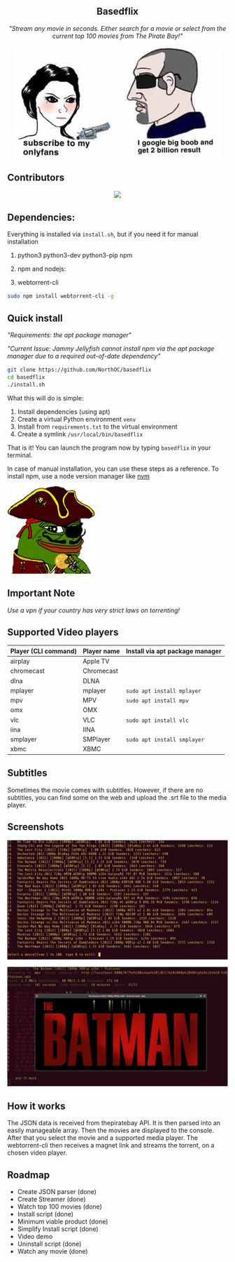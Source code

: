 <h2 align='center'>Basedflix</h2>
<p align='center'><i>"Stream any movie in seconds. Either search for a movie or select from the current top 100 movies from The Pirate Bay!"</i></p>

<div align='center'>

![2 million bobs](.github/big-bob.jpg)
</div>

## Contributors

<div align='center'>
<a href="https://github.com/northoc/cliflix/graphs/contributors">
  <img src="https://contrib.rocks/image?repo=northoc/cliflix" />
</a>
</div>

## Dependencies:

Everything is installed via `install.sh`, but if you need it for manual installation

1. python3 python3-dev python3-pip npm

2. npm and nodejs:

3. webtorrent-cli

```bash
sudo npm install webtorrent-cli -g
```

## Quick install

<i>"Requirements: the apt package manager"</i>

<i>"Current Issue: Jammy Jellyfish cannot install npm via the apt package manager due to a required out-of-date dependency"</i>

```bash
git clone https://github.com/NorthOC/basedflix
cd basedflix
./install.sh
```
What this will do is simple:
1. Install dependencies (using apt)
1. Create a virtual Python environment `venv`
2. Install from `requirements.txt` to the virtual environment
3. Create a symlink `/usr/local/bin/basedflix`

That is it! You can launch the program now by typing `basedflix` in your terminal.

In case of manual installation, you can use these steps as a reference. To install npm, use a node version manager like [nvm](https://github.com/nvm-sh/nvm)

![pirate pepe](.github/pepe-pirate.png)

## Important Note

*Use a vpn if your country has very strict laws on torrenting!*

## Supported Video players

| Player (CLI command) | Player name | Install via apt package manager |
|----------------------|-------------|---------------------------------|
| airplay              | Apple TV    |                                 |
| chromecast           | Chromecast  |                                 |
| dlna                 | DLNA        |                                 |
| mplayer              | mplayer     | `sudo apt install mplayer`      |
| mpv                  | MPV         | `sudo apt install mpv`          |
| omx                  | OMX         |                                 |
| vlc                  | VLC         | `sudo apt install vlc`          |
| iina                 | IINA        |                                 |
| smplayer             | SMPlayer    | `sudo apt install smplayer`     |
| xbmc                 | XBMC        |                                 |

## Subtitles

Sometimes the movie comes with subtitles. However, if there are no subtitles, you can find some on the web and upload the .srt file to the media player.

## Screenshots

![Top 100](.github/screen1.png)

![Batman](.github/screen2.png)

## How it works

The JSON data is received from thepiratebay API. It is then parsed into an easily manageable array. Then the movies are displayed to the console. After that you select the movie and a supported media player. The webtorrent-cli then receives a magnet link and streams the torrent, on a chosen video player.

## Roadmap

- Create JSON parser (done)
- Create Streamer (done)
- Watch top 100 movies (done)
- Install script (done)
- Minimum viable product (done)
- Simplify Install script (done)
- Video demo
- Uninstall script (done)
- Watch any movie (done)
